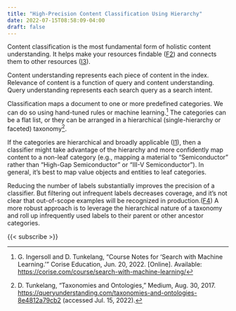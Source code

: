 ```yaml
---
title: "High-Precision Content Classification Using Hierarchy"
date: 2022-07-15T08:58:09-04:00
draft: false
---
```


Content classification is the most fundamental form of holistic content understanding. It helps make
your resources findable ([F2](https://w3id.org/fair/principles/terms/F2)) and connects them to other
resources ([I3](https://w3id.org/fair/principles/terms/I3)).

Content understanding represents each piece of content in the index. Relevance of content is a
function of query and content understanding. Query understanding represents each search query as a
search intent.

Classification maps a document to one or more predefined categories. We can do so using hand-tuned
rules or machine learning.[^1] The categories can be a flat list, or they can be arranged in a
hierarchical (single-hierarchy or faceted) taxonomy[^2].

If the categories are hierarchical and broadly applicable
([I1](https://w3id.org/fair/principles/terms/I1)), then a classifier might take advantage of the
hierarchy and more confidently map content to a non-leaf category (e.g., mapping a material to
“Semiconductor” rather than “High-Gap Semiconductor” or “III-V Semiconductor”). In general, it’s
best to map value objects and entities to leaf categories.

Reducing the number of labels substantially improves the precision of a classifier. But filtering
out infrequent labels decreases coverage, and it’s not clear that out-of-scope examples will be
recognized in production.([F4](https://w3id.org/fair/principles/terms/F4)) A more robust approach is
to leverage the hierarchical nature of a taxonomy and roll up infrequently used labels to their
parent or other ancestor categories.

[^1]: G. Ingersoll and D. Tunkelang, “Course Notes for ‘Search with Machine Learning.’” Corise
Education, Jun. 20, 2022. [Online]. Available:
https://corise.com/course/search-with-machine-learning/

[^2]: D. Tunkelang, “Taxonomies and Ontologies,” Medium, Aug. 30, 2017.
https://queryunderstanding.com/taxonomies-and-ontologies-8e4812a79cb2 (accessed Jul. 15, 2022).

{{< subscribe >}}